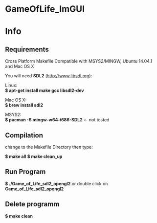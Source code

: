 # GameOfLife_ImGUI

# Info

## Requirements

Cross Platform Makefile
Compatible with MSYS2/MINGW, Ubuntu 14.04.1 and Mac OS X

You will need **SDL2** (http://www.libsdl.org):

Linux:<br>
**$ apt-get install make gcc libsdl2-dev**<br>

Mac OS X:<br>
**$ brew install sdl2**<br>

MSYS2:<br>
**$ pacman -S mingw-w64-i686-SDL2** <- not tested<br>
  
## Compilation
change to the Makefile Directory
then type:

**$ make all**
**$ make clean_up**


## Run Program

**$ ./Game_of_Life_sdl2_opengl2** 
or double click on **Game_of_Life_sdl2_opengl2**

## Delete programm

**$ make clean**



  
  

